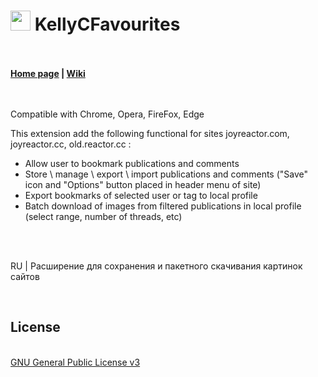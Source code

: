 <h1><img src="https://catface.ru/userfiles/media/udata_1544561629_uixtxchu.png" width="32"> KellyCFavourites</h1>
<br>
<br>
<b><a href="https://catface.ru/way/kellyc_favorites/">Home page</a> | <a href="//github.com/NC22/KellyCFavorites/wiki">Wiki</a></b>
<br>
<br>
<br>
<p>Compatible with Chrome, Opera, FireFox, Edge</p>
<p>This extension add the following functional for sites joyreactor.com, joyreactor.cc, old.reactor.cc : </p>
<p>
<ul>
    <li>Allow user to bookmark publications and comments</li>
    <li>Store \ manage \ export \ import publications and comments ("Save" icon and "Options" button placed in header menu of site)</li>
    <li>Export bookmarks of selected user or tag to local profile</li>
    <li>Batch download of images from filtered publications in local profile (select range, number of threads, etc)</li>
</ul>
</p>
<br>
<br>
<p>RU | Расширение для сохранения и пакетного скачивания картинок сайтов</p>
<br>
<h2>License</h2>
<br>
<a href="http://www.gnu.org/licenses/gpl.html">GNU General Public License v3</a>
<br>
<br>